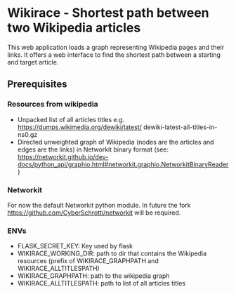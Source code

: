 # Wikirace - Shortest path between two Wikipedia articles

This web application loads a graph representing Wikipedia pages and their links. It offers a web interface to find the shortest path between a starting and target article.

## Prerequisites 

### Resources from wikipedia

- Unpacked list of all articles titles e.g. https://dumps.wikimedia.org/dewiki/latest/ dewiki-latest-all-titles-in-ns0.gz 
- Directed unweighted graph of Wikipedia (nodes are the articles and edges are the links) in Networkit binary format (see: https://networkit.github.io/dev-docs/python_api/graphio.html#networkit.graphio.NetworkitBinaryReader)

### Networkit 

For now the default Networkit python module. In future the fork https://github.com/CyberSchrotti/networkit will be required.

### ENVs

- FLASK_SECRET_KEY: Key used by flask
- WIKIRACE_WORKING_DIR: path to dir that contains the Wikipedia resources (prefix of WIKIRACE_GRAPHPATH and WIKIRACE_ALLTITLESPATH)
- WIKIRACE_GRAPHPATH: path to the wikipedia graph
- WIKIRACE_ALLTITLESPATH: path to list of all articles titles